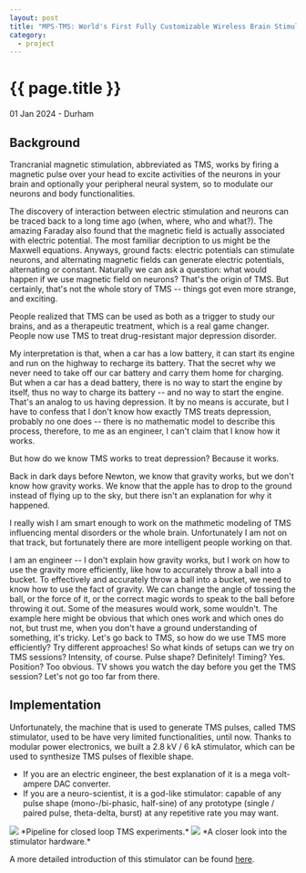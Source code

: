 ```yaml
---
layout: post
title: "MPS-TMS: World's First Fully Customizable Wireless Brain Stimulator"
category: 
  - project
---
```


{{ page.title }}
================

<p class="meta">01 Jan 2024 - Durham</p>

## Background
Trancranial magnetic stimulation, abbreviated as TMS, works by firing a magnetic pulse over your head to excite activities of the neurons in your brain and optionally your peripheral neural system, so to modulate our neurons and body functionalities.

The discovery of interaction between electric stimulation and neurons can be traced back to a long time ago (when, where, who and what?). The amazing Faraday also found that the magnetic field is actually associated with electric potential. The most familiar decription to us might be the Maxwell equations. 
Anyways, ground facts: electric potentials can stimulate neurons, and alternating magnetic fields can generate electric potentials, alternating or constant. Naturally we can ask a question: what would happen if we use magnetic field on neurons? That's the origin of TMS. But certainly, that's not the whole story of TMS -- things got even more strange, and exciting. 

People realized that TMS can be used as both as a trigger to study our brains, and as a therapeutic treatment, which is a real game changer. People now use TMS to treat drug-resistant major depression disorder.

My interpretation is that, when a car has a low battery, it can start its engine and run on the highway to recharge its battery. That the secret why we never need to take off our car battery and carry them home for charging. But when a car has a dead battery, there is no way to start the engine by itself, thus no way to charge its battery -- and no way to start the engine. That's an analog to us having depression. It by no means is accurate, but I have to confess that I don't know how exactly TMS treats depression, probably no one does -- there is no mathematic model to describe this process, therefore, to me as an engineer, I can't claim that I know how it works. 

But how do we know TMS works to treat depression? Because it works. 

Back in dark days before Newton, we know that gravity works, but we don't know how gravity works. We know that the apple has to drop to the ground instead of flying up to the sky, but there isn't an explanation for why it happened. 

I really wish I am smart enough to work on the mathmetic modeling of TMS influencing mental disorders or the whole brain. Unfortunately I am not on that track, but fortunately there are more intelligent people working on that. 

I am an engineer -- I don't explain how gravity works, but I work on how to use the gravity more efficiently, like how to accurately throw a ball into a bucket. To effectively and accurately throw a ball into a bucket, we need to know how to use the fact of gravity. We can change the angle of tossing the ball, or the force of it, or the correct magic words to speak to the ball before throwing it out. Some of the measures would work, some wouldn't. The example here might be obvious that which ones work and which ones do not, but trust me, when you don't have a ground understanding of something, it's tricky. 
Let's go back to TMS, so how do we use TMS more efficiently? Try different approaches! So what kinds of setups can we try on TMS sessions? Intensity, of course. Pulse shape? Definitely! Timing? Yes. Position? Too obvious. TV shows you watch the day before you get the TMS session? Let's not go too far from there. 

## Implementation 
Unfortunately, the machine that is used to generate TMS pulses, called TMS stimulator, used to be have very limited functionalities, until now. Thanks to modular power electronics, we built a 2.8 kV / 6 kA stimulator, which can be used to synthesize TMS pulses of flexible shape. 
- If you are an electric engineer, the best explanation of it is a mega volt-ampere DAC converter.
- If you are a neuro-scientist, it is a god-like stimulator: capable of any pulse shape (mono-/bi-phasic, half-sine) of any prototype (single / paired pulse, theta-delta, burst) at any repetitive rate you may want. 

<img src="/images/posts/mpstms/mps_pipeline.png">
*Pipeline for closed loop TMS experiments.*

<img src="/images/posts/mpstms/mps_prototype.jpeg">
*A closer look into the stimulator hardware.*

A more detailed introduction of this stimulator can be found [here](https://iopscience.iop.org/article/10.1088/1741-2552/ac9d65/meta).
